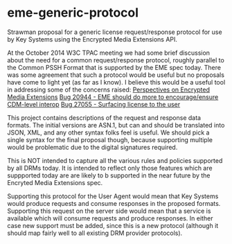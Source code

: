 # eme-generic-protocol
Strawman proposal for a generic license request/response protocol for use by Key Systems using the Encrypted Media Extensions API. 

At the October 2014 W3C TPAC meeting we had some brief discussion about the need for a common request/response protocol, roughly parallel to the Common PSSH Format that is supported by the EME spec today. There was some agreement that such a protocol would be useful but no proposals have come to light yet (as far as I know). I believe this would be a useful tool in addressing some of the concerns raised:
[Perspectives on Encrypted Media Extensions](http://www.w3.org/blog/2013/05/perspectives-on-encrypted-medi) 
[Bug 20944 - EME should do more to encourage/ensure CDM-level interop](https://www.w3.org/Bugs/Public/show_bug.cgi?id=20944)
[Bug 27055 - Surfacing license to the user](https://www.w3.org/Bugs/Public/show_bug.cgi?id=27055)

This project contains descriptions of the request and response data formats. The initial versions are ASN.1, but can and should be translated into JSON, XML, and any other syntax folks feel is useful. We should pick a single syntax for the final proposal though, because supporting multiple would be problematic due to the digital signatures required.

This is NOT intended to capture all the various rules and policies supported by all DRMs today. It is intended to reflect only those features which are suppported today are are likely to b supported in the near future by the Encryted Media Extensions spec. 

Supporting this protocol for the User Agent would mean that Key Systems would produce requests and consume responses in the proposed formats. Supporting this request on the server side would mean that a service is available which will consume requests and produce responses. In either case new support must be added, since this is a new protocol (although it should map fairly well to all existing DRM provider protocols). 
